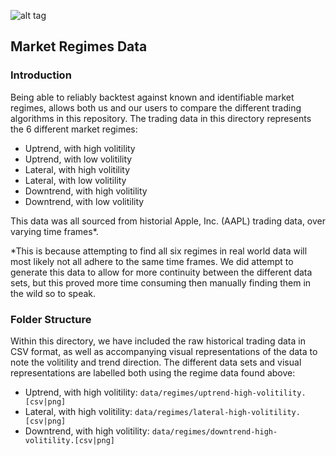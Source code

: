 ![alt tag](https://raw.githubusercontent.com/QuantConnect/Lean/master/Documentation/logo.white.small.png) 
## Market Regimes Data

### Introduction

Being able to reliably backtest against known and identifiable market regimes, allows both us and our users to compare the different trading algorithms in this repository. The trading data in this directory represents the 6 different market regimes:

- Uptrend, with high volitility
- Uptrend, with low volitility
- Lateral, with high volitility
- Lateral, with low volitility
- Downtrend, with high volitility
- Downtrend, with low volitility

This data was all sourced from historial Apple, Inc. (AAPL) trading data, over varying time frames*.

\*This is because attempting to find all six regimes in real world data will most likely not all adhere to the same time frames. We did attempt to generate this data to allow for more continuity between the different data sets, but this proved more time consuming then manually finding them in the wild so to speak.

### Folder Structure

Within this directory, we have included the raw historical trading data in CSV format, as well as accompanying visual representations of the data to note the volitility and trend direction. The different data sets and visual representations are labelled both using the regime data found above:

- Uptrend, with high volitility: `data/regimes/uptrend-high-volitility.[csv|png]`
- Lateral, with high volitility: `data/regimes/lateral-high-volitility.[csv|png]`
- Downtrend, with high volitility: `data/regimes/downtrend-high-volitility.[csv|png]`
